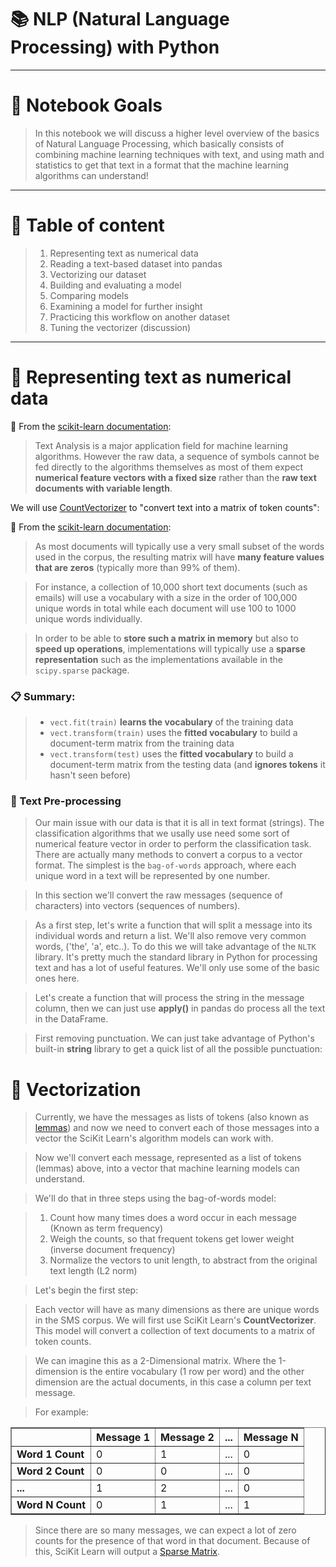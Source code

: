 # 📚 NLP (Natural Language Processing) with Python

***
# 📌 Notebook Goals
> In this notebook we will discuss a higher level overview of the basics of Natural Language Processing, which basically consists of combining machine learning techniques with text, and using math and statistics to get that text in a format that the machine learning algorithms can understand!
-----

# 📝 Table of content

> 1. Representing text as numerical data
> 2. Reading a text-based dataset into pandas
> 3. Vectorizing our dataset
> 4. Building and evaluating a model
> 5. Comparing models
> 6. Examining a model for further insight
> 7. Practicing this workflow on another dataset
> 8. Tuning the vectorizer (discussion)

---
# 🔁 Representing text as numerical data
📌 From the [scikit-learn documentation](http://scikit-learn.org/stable/modules/feature_extraction.html#text-feature-extraction):

> Text Analysis is a major application field for machine learning algorithms. However the raw data, a sequence of symbols cannot be fed directly to the algorithms themselves as most of them expect **numerical feature vectors with a fixed size** rather than the **raw text documents with variable length**.

We will use [CountVectorizer](http://scikit-learn.org/stable/modules/generated/sklearn.feature_extraction.text.CountVectorizer.html) to "convert text into a matrix of token counts":

📌 From the [scikit-learn documentation](http://scikit-learn.org/stable/modules/feature_extraction.html#text-feature-extraction):

> As most documents will typically use a very small subset of the words used in the corpus, the resulting matrix will have **many feature values that are zeros** (typically more than 99% of them).

> For instance, a collection of 10,000 short text documents (such as emails) will use a vocabulary with a size in the order of 100,000 unique words in total while each document will use 100 to 1000 unique words individually.

> In order to be able to **store such a matrix in memory** but also to **speed up operations**, implementations will typically use a **sparse representation** such as the implementations available in the `scipy.sparse` package.

### 📋 **Summary:**

> - `vect.fit(train)` **learns the vocabulary** of the training data
> - `vect.transform(train)` uses the **fitted vocabulary** to build a document-term matrix from the training data
> - `vect.transform(test)` uses the **fitted vocabulary** to build a document-term matrix from the testing data (and **ignores tokens** it hasn't seen before)

### 📑 Text Pre-processing

> Our main issue with our data is that it is all in text format (strings). The classification algorithms that we usally use need some sort of numerical feature vector in order to perform the classification task. There are actually many methods to convert a corpus to a vector format. The simplest is the `bag-of-words` approach, where each unique word in a text will be represented by one number.


> In this section we'll convert the raw messages (sequence of characters) into vectors (sequences of numbers).

> As a first step, let's write a function that will split a message into its individual words and return a list. We'll also remove very common words, ('the', 'a', etc..). To do this we will take advantage of the `NLTK` library. It's pretty much the standard library in Python for processing text and has a lot of useful features. We'll only use some of the basic ones here.

> Let's create a function that will process the string in the message column, then we can just use **apply()** in pandas do process all the text in the DataFrame.

>First removing punctuation. We can just take advantage of Python's built-in **string** library to get a quick list of all the possible punctuation:

# 🧮 Vectorization

> Currently, we have the messages as lists of tokens (also known as [lemmas](http://nlp.stanford.edu/IR-book/html/htmledition/stemming-and-lemmatization-1.html)) and now we need to convert each of those messages into a vector the SciKit Learn's algorithm models can work with.

> Now we'll convert each message, represented as a list of tokens (lemmas) above, into a vector that machine learning models can understand.

> We'll do that in three steps using the bag-of-words model:

> 1. Count how many times does a word occur in each message (Known as term frequency)
> 2. Weigh the counts, so that frequent tokens get lower weight (inverse document frequency)
> 3. Normalize the vectors to unit length, to abstract from the original text length (L2 norm)

> Let's begin the first step:

> Each vector will have as many dimensions as there are unique words in the SMS corpus.  We will first use SciKit Learn's **CountVectorizer**. This model will convert a collection of text documents to a matrix of token counts.

> We can imagine this as a 2-Dimensional matrix. Where the 1-dimension is the entire vocabulary (1 row per word) and the other dimension are the actual documents, in this case a column per text message. 

> For example:

<table border = “1“>
<tr>
<th></th> <th>Message 1</th> <th>Message 2</th> <th>...</th> <th>Message N</th> 
</tr>
<tr>
<td><b>Word 1 Count</b></td><td>0</td><td>1</td><td>...</td><td>0</td>
</tr>
<tr>
<td><b>Word 2 Count</b></td><td>0</td><td>0</td><td>...</td><td>0</td>
</tr>
<tr>
<td><b>...</b></td> <td>1</td><td>2</td><td>...</td><td>0</td>
</tr>
<tr>
<td><b>Word N Count</b></td> <td>0</td><td>1</td><td>...</td><td>1</td>
</tr>
</table>


> Since there are so many messages, we can expect a lot of zero counts for the presence of that word in that document. Because of this, SciKit Learn will output a [Sparse Matrix](https://en.wikipedia.org/wiki/Sparse_matrix).
